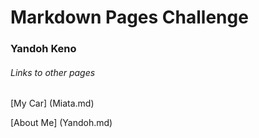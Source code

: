 # Markdown Pages Challenge
### Yandoh Keno
###### Links to other pages
[My Car] (Miata.md)

[About Me] (Yandoh.md)
